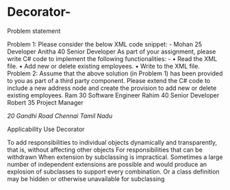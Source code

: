 # Decorator-
Problem statement 

Problem 1: Please consider the below XML code snippet: -
<employees>
<employee>
<name>Mohan</name> <age>25</age> <designation>Developer</designation> </employee> <employee>
<name>Anitha</name> <age>40</age> <designation>Senior Developer</designation> </employee> </employees>
As part of your assignment, please write C# code to implement the following functionalities: -
• Read the XML file.
• Add new or delete existing employees.
• Write to the XML file.
Problem 2: Assume that the above solution (in Problem 1) has been provided to you as part of a third party component. Please extend the C# code to include a new address node and create the provision to add new or delete existing employees.
<employees>
<employee>
<name>Ram</name> <age>30</age> <designation>Software Engineer</designation> </employee> <employee>
<name>Rahim</name> <age>40</age> <designation>Senior Developer</designation> </employee> <employee>
<name>Robert</name>
<age>35</age> <designation>Project Manager</designation> <address>
<doorNo>20</doorNo> <street>Gandhi Road</street> <town>Chennai</town> <state>Tamil Nadu</state> </address> </employee> </employees>

Applicability
Use Decorator

To add responsibilities to individual objects dynamically and transparently, that is, without affecting other objects
For responsibilities that can be withdrawn
When extension by subclassing is impractical. Sometimes a large number of independent extensions are possible and would produce an explosion of subclasses to support every combination. Or a class definition may be hidden or otherwise unavailable for subclassing
